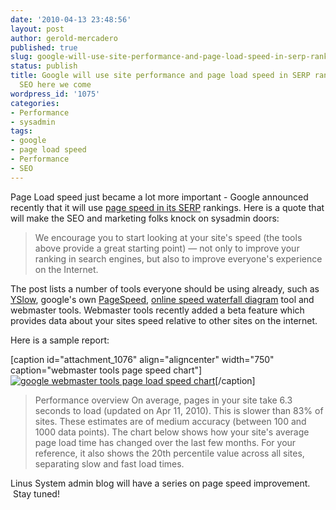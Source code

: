 ```yaml
---
date: '2010-04-13 23:48:56'
layout: post
author: gerold-mercadero
published: true
slug: google-will-use-site-performance-and-page-load-speed-in-serp-ranking-sysadmin-seo-here-we-come
status: publish
title: Google will use site performance and page load speed in SERP ranking - sysadmin
  SEO here we come
wordpress_id: '1075'
categories:
- Performance
- sysadmin
tags:
- google
- page load speed
- Performance
- SEO
---
```


Page Load speed just became a lot more important - Google announced recently that it will use [page speed in its SERP](http://googlewebmastercentral.blogspot.com/2010/04/using-site-speed-in-web-search-ranking.html) rankings.  Here is a quote that will make the SEO and marketing folks knock on sysadmin doors:


> We encourage you to start looking at your site's speed (the tools above provide a great starting point) — not only to improve your ranking in search engines, but also to improve everyone's experience on the Internet.


The post lists a number of tools everyone should be using already, such as [YSlow](http://developer.yahoo.com/yslow/), google's own [PageSpeed](http://code.google.com/speed/page-speed/), [online speed waterfall diagram](http://www.webpagetest.org/) tool and webmaster tools.  Webmaster tools recently added a beta feature which provides data about your sites speed relative to other sites on the internet.

Here is a sample report:

[caption id="attachment_1076" align="aligncenter" width="750" caption="webmaster tools page speed chart"][![google webmaster tools page load speed chart](http://linuxsysadminblog.com/wp-content/uploads/2010/04/chart.png)](http://linuxsysadminblog.com/wp-content/uploads/2010/04/chart.png)[/caption]


> Performance overview
On average, pages in your site take 6.3 seconds to load (updated on Apr 11, 2010). This is slower than 83% of sites. These estimates are of medium accuracy (between 100 and 1000 data points). The chart below shows how your site's average page load time has changed over the last few months. For your reference, it also shows the 20th percentile value across all sites, separating slow and fast load times.


Linus System admin blog will have a series on page speed improvement.  Stay tuned!
